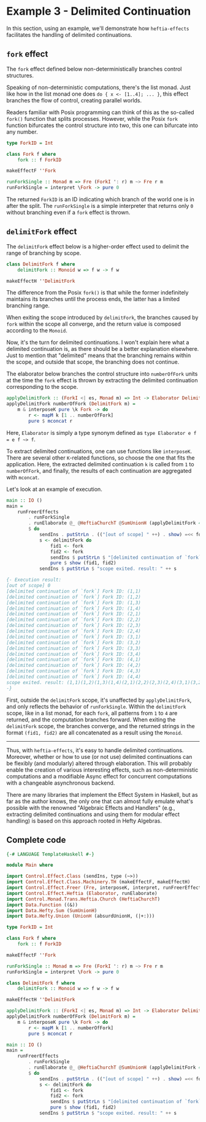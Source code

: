 # Example 3 - Delimited Continuation

In this section, using an example, we'll demonstrate how `heftia-effects` facilitates the handling of delimited continuations.

## `fork` effect

The `fork` effect defined below non-deterministically branches control structures.

Speaking of non-deterministic computations, there's the list monad. Just like how in the list monad one does `do { x <- [1..4]; ... }`, this effect branches the flow of control, creating parallel worlds.

Readers familiar with Posix programming can think of this as the so-called `fork()` function that splits processes. However, while the Posix `fork` function bifurcates the control structure into two, this one can bifurcate into any number.

```hs
type ForkID = Int

class Fork f where
    fork :: f ForkID

makeEffectF ''Fork

runForkSingle :: Monad m => Fre (ForkI ': r) m ~> Fre r m
runForkSingle = interpret \Fork -> pure 0
```

The returned `ForkID` is an ID indicating which branch of the world one is in after the split. The `runForkSingle` is a simple interpreter that returns only `0` without branching even if a `fork` effect is thrown.

## `delimitFork` effect

The `delimitFork` effect below is a higher-order effect used to delimit the range of branching by scope.

```hs
class DelimitFork f where
    delimitFork :: Monoid w => f w -> f w

makeEffectH ''DelimitFork
```

The difference from the Posix `fork()` is that while the former indefinitely maintains its branches until the process ends, the latter has a limited branching range.

When exiting the scope introduced by `delimitFork`, the branches caused by `fork` within the scope all converge, and the return value is composed according to the `Monoid`.

Now, it's the turn for delimited continuations. I won't explain here what a delimited continuation is, as there should be a better explanation elsewhere. Just to mention that "delimited" means that the branching remains within the scope, and outside that scope, the branching does not continue.

The elaborator below branches the control structure into `numberOfFork` units at the time the `fork` effect is thrown by extracting the delimited continuation corresponding to the scope.

```hs
applyDelimitFork :: (ForkI <| es, Monad m) => Int -> Elaborator DelimitForkS (Fre es m)
applyDelimitFork numberOfFork (DelimitFork m) =
    m & interposeK pure \k Fork -> do
        r <- mapM k [1 .. numberOfFork]
        pure $ mconcat r
```

Here, `Elaborator` is simply a type synonym defined as `type Elaborator e f = e f ~> f`.

To extract delimited continuations, one can use functions like `interposeK`. There are several other `K`-related functions, so choose the one that fits the application. Here, the extracted delimited continuation `k` is called from `1` to `numberOfFork`, and finally, the results of each continuation are aggregated with `mconcat`.

Let's look at an example of execution.

```hs
main :: IO ()
main =
    runFreerEffects
        . runForkSingle
        . runElaborate @_ @HeftiaChurchT @SumUnionH (applyDelimitFork 4 |+: absurdUnionH)
        $ do
            sendIns . putStrLn . (("[out of scope] " ++) . show) =<< fork
            s <- delimitFork do
                fid1 <- fork
                fid2 <- fork
                sendIns $ putStrLn $ "[delimited continuation of `fork`] Fork ID: " ++ show (fid1, fid2)
                pure $ show (fid1, fid2)
            sendIns $ putStrLn $ "scope exited. result: " ++ s

{- Execution result:
[out of scope] 0
[delimited continuation of `fork`] Fork ID: (1,1)
[delimited continuation of `fork`] Fork ID: (1,2)
[delimited continuation of `fork`] Fork ID: (1,3)
[delimited continuation of `fork`] Fork ID: (1,4)
[delimited continuation of `fork`] Fork ID: (2,1)
[delimited continuation of `fork`] Fork ID: (2,2)
[delimited continuation of `fork`] Fork ID: (2,3)
[delimited continuation of `fork`] Fork ID: (2,4)
[delimited continuation of `fork`] Fork ID: (3,1)
[delimited continuation of `fork`] Fork ID: (3,2)
[delimited continuation of `fork`] Fork ID: (3,3)
[delimited continuation of `fork`] Fork ID: (3,4)
[delimited continuation of `fork`] Fork ID: (4,1)
[delimited continuation of `fork`] Fork ID: (4,2)
[delimited continuation of `fork`] Fork ID: (4,3)
[delimited continuation of `fork`] Fork ID: (4,4)
scope exited. result: (1,1)(1,2)(1,3)(1,4)(2,1)(2,2)(2,3)(2,4)(3,1)(3,2)(3,3)(3,4)(4,1)(4,2)(4,3)(4,4)
-}
```

First, outside the `delimitFork` scope, it's unaffected by `applyDelimitFork`, and only reflects the behavior of `runForkSingle`. Within the `delimitFork` scope, like in a list monad, for each `fork`, all patterns from `1` to `4` are returned, and the computation branches forward. When exiting the `delimitFork` scope, the branches converge, and the returned strings in the format `(fid1, fid2)` are all concatenated as a result using the `Monoid`.

---

Thus, with `heftia-effects`, it's easy to handle delimited continuations. Moreover, whether or how to use (or not use) delimited continuations can be flexibly (and modularly) altered through elaboration. This will probably enable the creation of various interesting effects, such as non-deterministic computations and a modifiable Async effect for concurrent computations with a changeable asynchronous backend.

There are many libraries that implement the Effect System in Haskell, but as far as the author knows, the only one that can almost fully emulate what's possible with the renowned "Algebraic Effects and Handlers" (e.g., extracting delimited continuations and using them for modular effect handling) is based on this approach rooted in Hefty Algebras.

## Complete code

```hs
{-# LANGUAGE TemplateHaskell #-}

module Main where

import Control.Effect.Class (sendIns, type (~>))
import Control.Effect.Class.Machinery.TH (makeEffectF, makeEffectH)
import Control.Effect.Freer (Fre, interposeK, interpret, runFreerEffects, type (<|))
import Control.Effect.Heftia (Elaborator, runElaborate)
import Control.Monad.Trans.Heftia.Church (HeftiaChurchT)
import Data.Function ((&))
import Data.Hefty.Sum (SumUnionH)
import Data.Hefty.Union (UnionH (absurdUnionH, (|+:)))

type ForkID = Int

class Fork f where
    fork :: f ForkID

makeEffectF ''Fork

runForkSingle :: Monad m => Fre (ForkI ': r) m ~> Fre r m
runForkSingle = interpret \Fork -> pure 0

class DelimitFork f where
    delimitFork :: Monoid w => f w -> f w

makeEffectH ''DelimitFork

applyDelimitFork :: (ForkI <| es, Monad m) => Int -> Elaborator DelimitForkS (Fre es m)
applyDelimitFork numberOfFork (DelimitFork m) =
    m & interposeK pure \k Fork -> do
        r <- mapM k [1 .. numberOfFork]
        pure $ mconcat r

main :: IO ()
main =
    runFreerEffects
        . runForkSingle
        . runElaborate @_ @HeftiaChurchT @SumUnionH (applyDelimitFork 4 |+: absurdUnionH)
        $ do
            sendIns . putStrLn . (("[out of scope] " ++) . show) =<< fork
            s <- delimitFork do
                fid1 <- fork
                fid2 <- fork
                sendIns $ putStrLn $ "[delimited continuation of `fork`] Fork ID: " ++ show (fid1, fid2)
                pure $ show (fid1, fid2)
            sendIns $ putStrLn $ "scope exited. result: " ++ s
```

